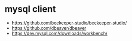 # mysql client

- https://github.com/beekeeper-studio/beekeeper-studio/
- https://github.com/dbeaver/dbeaver
- https://dev.mysql.com/downloads/workbench/